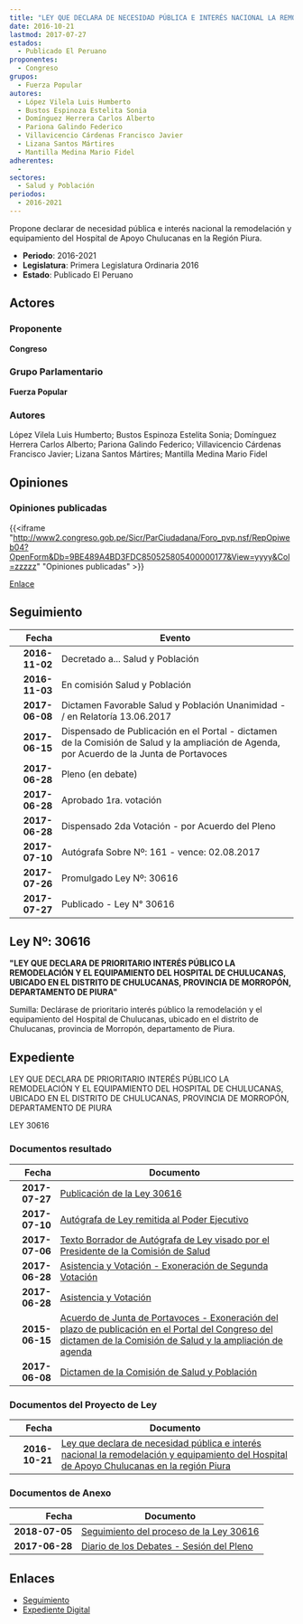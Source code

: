 ```yaml
---
title: "LEY QUE DECLARA DE NECESIDAD PÚBLICA E INTERÉS NACIONAL LA REMODELACIÓN Y EQUIPAMIENTO DEL HOSPITAL DE APOYO CHULUCANAS EN LA REGIÓN PIURA"
date: 2016-10-21
lastmod: 2017-07-27
estados: 
  - Publicado El Peruano
proponentes: 
  - Congreso
grupos: 
  - Fuerza Popular
autores: 
  - López Vilela Luis Humberto
  - Bustos Espinoza Estelita Sonia
  - Domínguez Herrera Carlos Alberto
  - Pariona Galindo Federico
  - Villavicencio Cárdenas Francisco Javier
  - Lizana Santos Mártires
  - Mantilla Medina Mario Fidel
adherentes: 
  - 
sectores: 
  - Salud y Población
periodos: 
  - 2016-2021
---
```


Propone declarar de necesidad pública e interés nacional la remodelación y equipamiento del Hospital de Apoyo Chulucanas en la Región Piura.

- **Periodo**: 2016-2021
- **Legislatura**: Primera Legislatura Ordinaria 2016
- **Estado**: Publicado El Peruano

## Actores

### Proponente

**Congreso**

### Grupo Parlamentario

**Fuerza Popular**

### Autores

López Vilela Luis Humberto; Bustos Espinoza Estelita Sonia; Domínguez Herrera Carlos Alberto; Pariona Galindo Federico; Villavicencio Cárdenas Francisco Javier; Lizana Santos Mártires; Mantilla Medina Mario Fidel


## Opiniones

### Opiniones publicadas

{{<iframe "http://www2.congreso.gob.pe/Sicr/ParCiudadana/Foro_pvp.nsf/RepOpiweb04?OpenForm&Db=9BE489A4BD3FDC850525805400000177&View=yyyy&Col=zzzzz" "Opiniones publicadas" >}}

[Enlace](http://www2.congreso.gob.pe/Sicr/ParCiudadana/Foro_pvp.nsf/RepOpiweb04?OpenForm&Db=9BE489A4BD3FDC850525805400000177&View=yyyy&Col=zzzzz)

## Seguimiento

| Fecha | Evento |
|------:|--------|
| **2016-11-02** | Decretado a... Salud y Población|
| **2016-11-03** | En comisión Salud y Población|
| **2017-06-08** | Dictamen Favorable Salud y Población Unanimidad - / en Relatoría 13.06.2017|
| **2017-06-15** | Dispensado de Publicación en el Portal - dictamen de la Comisión de Salud y la ampliación de Agenda, por Acuerdo de la Junta de Portavoces|
| **2017-06-28** | Pleno (en debate)|
| **2017-06-28** | Aprobado 1ra. votación|
| **2017-06-28** | Dispensado 2da Votación - por Acuerdo del Pleno|
| **2017-07-10** | Autógrafa Sobre Nº: 161 - vence: 02.08.2017|
| **2017-07-26** | Promulgado Ley Nº: 30616|
| **2017-07-27** | Publicado - Ley N° 30616|

## Ley Nº: 30616

**"LEY QUE DECLARA DE PRIORITARIO INTERÉS PÚBLICO LA REMODELACIÓN Y EL EQUIPAMIENTO DEL HOSPITAL DE CHULUCANAS, UBICADO EN EL DISTRITO DE CHULUCANAS, PROVINCIA DE MORROPÓN, DEPARTAMENTO DE PIURA"**

Sumilla: Declárase de prioritario interés público la remodelación y el equipamiento del Hospital de Chulucanas, ubicado en el distrito de Chulucanas, provincia de Morropón, departamento de Piura.


## Expediente

LEY QUE DECLARA DE PRIORITARIO INTERÉS PÚBLICO LA REMODELACIÓN Y EL EQUIPAMIENTO DEL HOSPITAL DE CHULUCANAS, UBICADO EN EL DISTRITO DE CHULUCANAS, PROVINCIA DE MORROPÓN, DEPARTAMENTO DE PIURA

LEY 30616


### Documentos resultado

| Fecha | Documento |
|------:|--------|
| **2017-07-27** | [Publicación de la Ley 30616](http://www.leyes.congreso.gob.pe/Documentos/2016_2021/ADLP/Normas_Legales/30616-LEY.pdf) |
| **2017-07-10** | [Autógrafa de Ley remitida al Poder Ejecutivo](http://www.leyes.congreso.gob.pe/Documentos/2016_2021/ADLP/Texto_Aprobado/AU0046420170710.pdf) |
| **2017-07-06** | [Texto Borrador de Autógrafa de Ley visado por el Presidente de la Comisión de Salud](http://www.leyes.congreso.gob.pe/Documentos/2016_2021/Texto_Borrador_de_Autografa/BAU0046420170706.PDF) |
| **2017-06-28** | [Asistencia y Votación - Exoneración de Segunda Votación](http://www.leyes.congreso.gob.pe/Documentos/2016_2021/Asistencia_y_Votacion/Proyectos_de_Ley/Exoneracion_de_Segunda_Votacion/ESV0046420170628.pdf) |
| **2017-06-28** | [Asistencia y Votación](http://www.leyes.congreso.gob.pe/Documentos/2016_2021/Asistencia_y_Votacion/Proyectos_de_Ley/AV0046420170628.pdf) |
| **2015-06-15** | [Acuerdo de Junta de Portavoces - Exoneración del plazo de publicación en el Portal del Congreso del dictamen de la Comisión de Salud y la ampliación de agenda](http://www.leyes.congreso.gob.pe/Documentos/2016_2021/Acuerdos/Junta_Portavoces/AJP0046420170615.pdf) |
| **2017-06-08** | [Dictamen de la Comisión de Salud y Población](http://www.leyes.congreso.gob.pe/Documentos/2016_2021/Dictamenes/Proyectos_de_Ley/00464DC21MAY20170608.pdf) |

### Documentos del Proyecto de Ley

| Fecha | Documento |
|------:|--------|
| **2016-10-21** | [Ley que declara de necesidad pública e interés nacional la remodelación y equipamiento del Hospital de Apoyo Chulucanas en la región Piura](http://www.leyes.congreso.gob.pe/Documentos/2016_2021/Proyectos_de_Ley_y_de_Resoluciones_Legislativas/PL0046420161021.pdf) |

### Documentos de Anexo

| Fecha | Documento |
|------:|--------|
| **2018-07-05** | [Seguimiento del proceso de la Ley 30616](http://www.leyes.congreso.gob.pe/Documentos/2016_2021/Seguimiento_de_Proyectos_de_Ley/00464PL20180705.PDF) |
| **2017-06-28** | [Diario de los Debates - Sesión del Pleno](http://www2.congreso.gob.pe/Sicr/DiarioDebates/Publicad.nsf/SesionesPleno/05256D6E0073DFE90525814E000C2020/$FILE/SLO-2016-18.pdf) |

## Enlaces 

- [Seguimiento](http://www2.congreso.gob.pe/Sicr/TraDocEstProc/CLProLey2016.nsf/f7fff46988ca05b1052578e100829cc7/142a7cb8fbcc2b920525805400045945?OpenDocument)
- [Expediente Digital](http://www2.congreso.gob.pehttp://www2.congreso.gob.pe/Sicr/TraDocEstProc/CLProLey2016.nsf/f7fff46988ca05b1052578e100829cc7/142a7cb8fbcc2b920525805400045945?OpenDocument&Click=05257FB7005EB655.eb71d0cf91d8294e05256cdf006b5706/$Body/0.1C6C)
